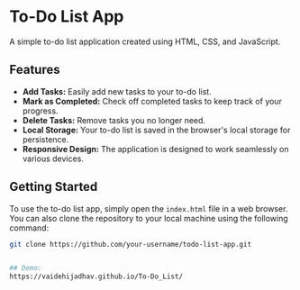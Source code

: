 # To-Do List App
A simple to-do list application created using HTML, CSS, and JavaScript.

## Features

- **Add Tasks:** Easily add new tasks to your to-do list.
- **Mark as Completed:** Check off completed tasks to keep track of your progress.
- **Delete Tasks:** Remove tasks you no longer need.
- **Local Storage:** Your to-do list is saved in the browser's local storage for persistence.
- **Responsive Design:** The application is designed to work seamlessly on various devices.


## Getting Started

To use the to-do list app, simply open the `index.html` file in a web browser. You can also clone the repository to your local machine using the following command:

```bash
git clone https://github.com/your-username/todo-list-app.git


## Demo:
https://vaidehijadhav.github.io/To-Do_List/
